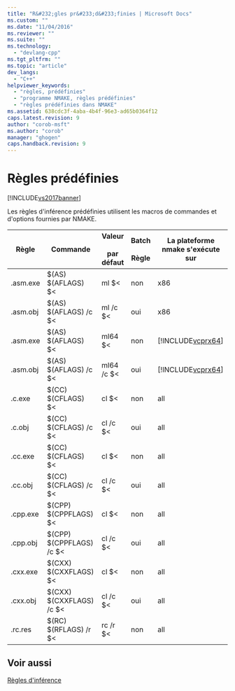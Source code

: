 ```yaml
---
title: "R&#232;gles pr&#233;d&#233;finies | Microsoft Docs"
ms.custom: ""
ms.date: "11/04/2016"
ms.reviewer: ""
ms.suite: ""
ms.technology: 
  - "devlang-cpp"
ms.tgt_pltfrm: ""
ms.topic: "article"
dev_langs: 
  - "C++"
helpviewer_keywords: 
  - "règles, prédéfinies"
  - "programme NMAKE, règles prédéfinies"
  - "règles prédéfinies dans NMAKE"
ms.assetid: 638cdc3f-4aba-4b4f-96e3-ad65b0364f12
caps.latest.revision: 9
author: "corob-msft"
ms.author: "corob"
manager: "ghogen"
caps.handback.revision: 9
---
```

# R&#232;gles pr&#233;d&#233;finies
[!INCLUDE[vs2017banner](../assembler/inline/includes/vs2017banner.md)]

Les règles d'inférence prédéfinies utilisent les macros de commandes et d'options fournies par NMAKE.  
  
|Règle|Commande|Valeur<br /><br /> par défaut|Batch<br /><br /> Règle|La plateforme nmake s'exécute sur|  
|-----------|--------------|---------------------------|---------------------|---------------------------------------|  
|.asm.exe|$\(AS\) $\(AFLAGS\) $\<|ml $\<|non|x86|  
|.asm.obj|$\(AS\) $\(AFLAGS\) \/c $\<|ml \/c $\<|oui|x86|  
|.asm.exe|$\(AS\) $\(AFLAGS\) $\<|ml64 $\<|non|[!INCLUDE[vcprx64](../assembler/inline/includes/vcprx64_md.md)]|  
|.asm.obj|$\(AS\) $\(AFLAGS\) \/c $\<|ml64 \/c $\<|oui|[!INCLUDE[vcprx64](../assembler/inline/includes/vcprx64_md.md)]|  
|.c.exe|$\(CC\) $\(CFLAGS\) $\<|cl $\<|non|all|  
|.c.obj|$\(CC\) $\(CFLAGS\) \/c $\<|cl \/c $\<|oui|all|  
|.cc.exe|$\(CC\) $\(CFLAGS\) $\<|cl $\<|non|all|  
|.cc.obj|$\(CC\) $\(CFLAGS\) \/c $\<|cl \/c $\<|oui|all|  
|.cpp.exe|$\(CPP\) $\(CPPFLAGS\) $\<|cl $\<|non|all|  
|.cpp.obj|$\(CPP\) $\(CPPFLAGS\) \/c $\<|cl \/c $\<|oui|all|  
|.cxx.exe|$\(CXX\) $\(CXXFLAGS\) $\<|cl $\<|non|all|  
|.cxx.obj|$\(CXX\) $\(CXXFLAGS\) \/c $\<|cl \/c $\<|oui|all|  
|.rc.res|$\(RC\) $\(RFLAGS\) \/r $\<|rc \/r $\<|non|all|  
  
## Voir aussi  
 [Règles d'inférence](../build/inference-rules.md)